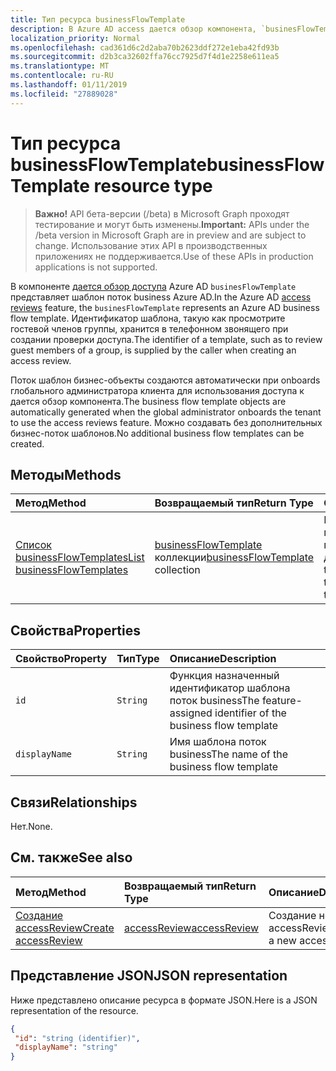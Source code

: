 ```yaml
---
title: Тип ресурса businessFlowTemplate
description: В Azure AD access дается обзор компонента, `businesFlowTemplate` представляет шаблон поток business Azure AD. Идентификатор шаблона, такую как просмотрите гостевой членов группы, хранится в телефонном звонящего при создании проверки доступа.
localization_priority: Normal
ms.openlocfilehash: cad361d6c2d2aba70b2623ddf272e1eba42fd93b
ms.sourcegitcommit: d2b3ca32602ffa76cc7925d7f4d1e2258e611ea5
ms.translationtype: MT
ms.contentlocale: ru-RU
ms.lasthandoff: 01/11/2019
ms.locfileid: "27889028"
---
```

# <a name="businessflowtemplate-resource-type"></a><span data-ttu-id="2a21d-104">Тип ресурса businessFlowTemplate</span><span class="sxs-lookup"><span data-stu-id="2a21d-104">businessFlowTemplate resource type</span></span>

> <span data-ttu-id="2a21d-105">**Важно!** API бета-версии (/beta) в Microsoft Graph проходят тестирование и могут быть изменены.</span><span class="sxs-lookup"><span data-stu-id="2a21d-105">**Important:** APIs under the /beta version in Microsoft Graph are in preview and are subject to change.</span></span> <span data-ttu-id="2a21d-106">Использование этих API в производственных приложениях не поддерживается.</span><span class="sxs-lookup"><span data-stu-id="2a21d-106">Use of these APIs in production applications is not supported.</span></span>

<span data-ttu-id="2a21d-107">В компоненте [дается обзор доступа](accessreviews-root.md) Azure AD `businesFlowTemplate` представляет шаблон поток business Azure AD.</span><span class="sxs-lookup"><span data-stu-id="2a21d-107">In the Azure AD [access reviews](accessreviews-root.md) feature, the `businesFlowTemplate` represents an Azure AD business flow template.</span></span> <span data-ttu-id="2a21d-108">Идентификатор шаблона, такую как просмотрите гостевой членов группы, хранится в телефонном звонящего при создании проверки доступа.</span><span class="sxs-lookup"><span data-stu-id="2a21d-108">The identifier of a template, such as to review guest members of a group, is supplied by the caller when creating an access review.</span></span>

<span data-ttu-id="2a21d-109">Поток шаблон бизнес-объекты создаются автоматически при onboards глобального администратора клиента для использования доступа к дается обзор компонента.</span><span class="sxs-lookup"><span data-stu-id="2a21d-109">The business flow template objects are automatically generated when the global administrator onboards the tenant to use the access reviews feature.</span></span>  <span data-ttu-id="2a21d-110">Можно создавать без дополнительных бизнес-поток шаблонов.</span><span class="sxs-lookup"><span data-stu-id="2a21d-110">No additional business flow templates can be created.</span></span>


## <a name="methods"></a><span data-ttu-id="2a21d-111">Методы</span><span class="sxs-lookup"><span data-stu-id="2a21d-111">Methods</span></span>

| <span data-ttu-id="2a21d-112">Метод</span><span class="sxs-lookup"><span data-stu-id="2a21d-112">Method</span></span>           | <span data-ttu-id="2a21d-113">Возвращаемый тип</span><span class="sxs-lookup"><span data-stu-id="2a21d-113">Return Type</span></span>    |<span data-ttu-id="2a21d-114">Описание</span><span class="sxs-lookup"><span data-stu-id="2a21d-114">Description</span></span>|
|:---------------|:--------|:----------|
|[<span data-ttu-id="2a21d-115">Список businessFlowTemplates</span><span class="sxs-lookup"><span data-stu-id="2a21d-115">List businessFlowTemplates</span></span>](../api/businessflowtemplate-list.md) | <span data-ttu-id="2a21d-116">[businessFlowTemplate](businessflowtemplate.md) коллекции</span><span class="sxs-lookup"><span data-stu-id="2a21d-116">[businessFlowTemplate](businessflowtemplate.md) collection</span></span>| <span data-ttu-id="2a21d-117">Получение шаблонов поток business подходят для доступа к обзоры.</span><span class="sxs-lookup"><span data-stu-id="2a21d-117">Get the business flow templates appropriate to access reviews.</span></span>|

## <a name="properties"></a><span data-ttu-id="2a21d-118">Свойства</span><span class="sxs-lookup"><span data-stu-id="2a21d-118">Properties</span></span>
| <span data-ttu-id="2a21d-119">Свойство</span><span class="sxs-lookup"><span data-stu-id="2a21d-119">Property</span></span>     | <span data-ttu-id="2a21d-120">Тип</span><span class="sxs-lookup"><span data-stu-id="2a21d-120">Type</span></span>   |<span data-ttu-id="2a21d-121">Описание</span><span class="sxs-lookup"><span data-stu-id="2a21d-121">Description</span></span>|
|:---------------|:--------|:----------|
| `id`                     |`String`                | <span data-ttu-id="2a21d-122">Функция назначенный идентификатор шаблона поток business</span><span class="sxs-lookup"><span data-stu-id="2a21d-122">The feature-assigned identifier of the business flow template</span></span>                                      |
| `displayName`            |`String`                | <span data-ttu-id="2a21d-123">Имя шаблона поток business</span><span class="sxs-lookup"><span data-stu-id="2a21d-123">The name of the business flow template</span></span>                                                             |


## <a name="relationships"></a><span data-ttu-id="2a21d-124">Связи</span><span class="sxs-lookup"><span data-stu-id="2a21d-124">Relationships</span></span>

<span data-ttu-id="2a21d-125">Нет.</span><span class="sxs-lookup"><span data-stu-id="2a21d-125">None.</span></span>

## <a name="see-also"></a><span data-ttu-id="2a21d-126">См. также</span><span class="sxs-lookup"><span data-stu-id="2a21d-126">See also</span></span>

| <span data-ttu-id="2a21d-127">Метод</span><span class="sxs-lookup"><span data-stu-id="2a21d-127">Method</span></span>           | <span data-ttu-id="2a21d-128">Возвращаемый тип</span><span class="sxs-lookup"><span data-stu-id="2a21d-128">Return Type</span></span>    |<span data-ttu-id="2a21d-129">Описание</span><span class="sxs-lookup"><span data-stu-id="2a21d-129">Description</span></span>|
|:---------------|:--------|:----------|
|[<span data-ttu-id="2a21d-130">Создание accessReview</span><span class="sxs-lookup"><span data-stu-id="2a21d-130">Create accessReview</span></span>](../api/accessreview-create.md) | [<span data-ttu-id="2a21d-131">accessReview</span><span class="sxs-lookup"><span data-stu-id="2a21d-131">accessReview</span></span>](accessreview.md) |   <span data-ttu-id="2a21d-132">Создание нового accessReview.</span><span class="sxs-lookup"><span data-stu-id="2a21d-132">Create a new accessReview.</span></span> |


## <a name="json-representation"></a><span data-ttu-id="2a21d-133">Представление JSON</span><span class="sxs-lookup"><span data-stu-id="2a21d-133">JSON representation</span></span>

<span data-ttu-id="2a21d-134">Ниже представлено описание ресурса в формате JSON.</span><span class="sxs-lookup"><span data-stu-id="2a21d-134">Here is a JSON representation of the resource.</span></span>

<!-- {
  "blockType": "resource",
  "optionalProperties": [

  ],
  "@odata.type": "microsoft.graph.businessFlowTemplate"
}-->

```json
{
 "id": "string (identifier)",
 "displayName": "string"
}

```

<!-- {
  "type": "#page.annotation",
  "description": "businessFlowTemplate resource",
  "keywords": "",
  "section": "documentation",
  "tocPath": ""
}-->
